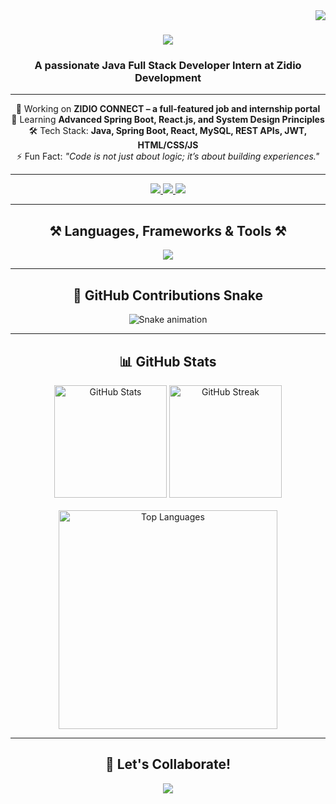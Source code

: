 <img align="right" src="https://visitor-badge.laobi.icu/badge?page_id=Rupam797.Rupam797" />

<h1 align="center">
  <img src="https://readme-typing-svg.herokuapp.com/?font=Righteous&size=35&center=true&vCenter=true&width=500&height=70&duration=4000&lines=Hi+There!+👋;+I'm+Rupam+Giri!" />
</h1>

<h3 align="center">A passionate Java Full Stack Developer Intern at Zidio Development</h3>

---

<div align="center">

 🔭 Working on **ZIDIO CONNECT – a full-featured job and internship portal**  
 🌱 Learning **Advanced Spring Boot, React.js, and System Design Principles**  
 🛠️ Tech Stack: **Java, Spring Boot, React, MySQL, REST APIs, JWT, HTML/CSS/JS**  
 ⚡ Fun Fact: *"Code is not just about logic; it’s about building experiences."*

</div>

---

<div align="center">
  <a href="mailto:work.rupam.giri@gmail.com">
    <img src="https://img.shields.io/badge/Gmail-333333?style=for-the-badge&logo=gmail&logoColor=red" />
  </a>
  <a href="https://www.linkedin.com/in/rupam-giri-087b00348/" target="_blank">
    <img src="https://img.shields.io/badge/LinkedIn-0077B5?style=for-the-badge&logo=linkedin&logoColor=white" />
  </a>
  <a href="https://Rupam797.github.io" target="_blank">
    <img src="https://img.shields.io/badge/Portfolio-FF5722?style=for-the-badge&logo=google-chrome&logoColor=white" />
  </a>
</div>

---

<h2 align="center">⚒️ Languages, Frameworks & Tools ⚒️</h2>

<div align="center">
  <img src="https://skillicons.dev/icons?i=java,spring,react,javascript,html,css,tailwind,mysql,python,c,vscode,github" />
</div>

---

<h2 align="center">🐍 GitHub Contributions Snake</h2>

<div align="center">
  <img src="https://raw.githubusercontent.com/Rupam797/Rupam797/output/github-contribution-grid-snake.svg" alt="Snake animation" />
</div>

---

<h2 align="center">📊 GitHub Stats</h2>

<div align="center">
  <img height="180" src="https://github-readme-stats.vercel.app/api?username=Rupam797&theme=dark&hide_border=false&include_all_commits=true&count_private=false" alt="GitHub Stats" />
  <img height="180" src="https://nirzak-streak-stats.vercel.app/?user=Rupam797&theme=dark&hide_border=false" alt="GitHub Streak" />
  <br/><br/>
  <img width="350" src="https://github-readme-stats.vercel.app/api/top-langs/?username=Rupam797&theme=dark&hide_border=false&include_all_commits=true&count_private=false&layout=compact" alt="Top Languages" />
</div>

---

<h2 align="center">🙌 Let's Collaborate!</h2>

<div align="center">
  <img src="https://readme-typing-svg.herokuapp.com/?font=Righteous&size=35&center=true&vCenter=true&width=600&height=70&duration=4000&lines=🚀+Always+open+to+collaboration+and+open-source+projects;Thanks+for+visiting!+🙏" />
</div>
